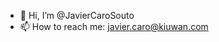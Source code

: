 - 👋 Hi, I’m @JavierCaroSouto
- 📫 How to reach me: javier.caro@kiuwan.com

<!---
JavierCaroSouto/JavierCaroSouto is a ✨ special ✨ repository because its `README.md` (this file) appears on your GitHub profile.
You can click the Preview link to take a look at your changes.
--->
